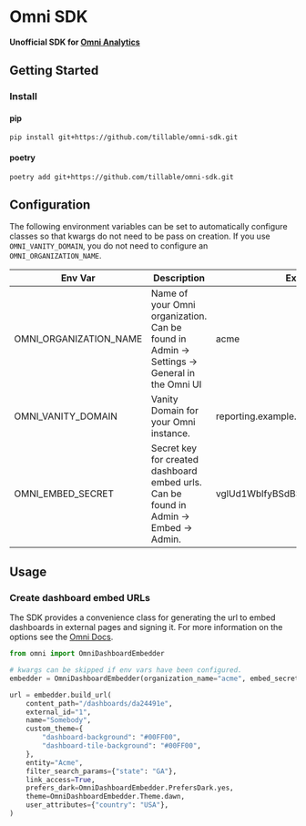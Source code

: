 # Omni SDK

**Unofficial  SDK for [Omni Analytics](https://omni.co/)**

## Getting Started

### Install

#### pip

`pip install git+https://github.com/tillable/omni-sdk.git`

#### poetry

`poetry add git+https://github.com/tillable/omni-sdk.git`

## Configuration

The following environment variables can be set to automatically configure classes so that kwargs do not need to be pass on creation. If you use `OMNI_VANITY_DOMAIN`, you do not need to configure an `OMNI_ORGANIZATION_NAME`.

| Env Var | Description | Example |
| --- | --- | --- |
| OMNI_ORGANIZATION_NAME | Name of your Omni organization. Can be found in Admin -> Settings -> General in the Omni UI | acme |
| OMNI_VANITY_DOMAIN | Vanity Domain for your Omni instance. | reporting.example.com |
| OMNI_EMBED_SECRET | Secret key for created dashboard embed urls. Can be found in Admin -> Embed -> Admin. | vglUd1WblfyBSdBSMPj0KrxZcNUEZ1CC |

## Usage

### Create dashboard embed URLs
The SDK provides a convenience class for generating the url to embed dashboards in external pages and signing it.
For more information on the options see the [Omni Docs](https://docs.omni.co/docs/embed/private-embedding#embed-url-customization-options).

```python
from omni import OmniDashboardEmbedder

# kwargs can be skipped if env vars have been configured.
embedder = OmniDashboardEmbedder(organization_name="acme", embed_secret="vglUd1WblfyBSdBSMPj0KrxZcNUEZ1CC")

url = embedder.build_url(
    content_path="/dashboards/da24491e",
    external_id="1",
    name="Somebody",
    custom_theme={
        "dashboard-background": "#00FF00",
        "dashboard-tile-background": "#00FF00",
    },
    entity="Acme",
    filter_search_params={"state": "GA"},
    link_access=True,
    prefers_dark=OmniDashboardEmbedder.PrefersDark.yes,
    theme=OmniDashboardEmbedder.Theme.dawn,
    user_attributes={"country": "USA"},
)
```